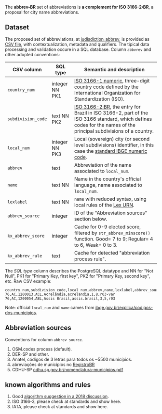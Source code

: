 The **abbrev-BR** set of abbreviations is **a complement for ISO 3166-2:BR**, a proposal for city name abbreviations.

## Dataset

The proposed set of abbreviations, at [judisdiction_abbrev](judisdiction_abbrev.csv),  is provided as [CSV file](https://en.wikipedia.org/wiki/Comma-separated_values), with contextualization, metadata and qualifiers. The tipical data processing and validation occure in a SQL database.
Column `abbvrev` and other adopted conventions:

CSV column | SQL type | Semantic and description
-------|----------|-------------------
`country_num`|integer NN PK1 | [ISO&#160;3166-1 numeric](https://en.wikipedia.org/wiki/ISO_3166-1_numeric), three-digit country code defined by the International Organization for Standardization (ISO).
`subdivision_code`|text NN PK2| [ISO&#160;3166-2:BR](https://en.wikipedia.org/wiki/ISO_3166-2:BR),  the entry for Brazil in ISO 3166-2, part of the ISO 3166 standard, which defines codes for the names of the principal subdivisions of a country.
`local_num` | integer NN PK3 | Local (sovereign) city (or second level subdivisions) identifier, in this case the [standard IBGE numeric code](https://www.ibge.gov.br/explica/codigos-dos-municipios.php).
`abbrev`|text | Abbreviation of the name associated to `local_num`.
`name`|text NN| Name in the country's official language, name associated to `local_num`.
`lexlabel`|text NN| `name` with reduced syntax, using local rules of the [Lex URN](https://en.wikipedia.org/wiki/Lex_(URN)).
`abbrev_source` | integer | ID of the "Abbreviation sources" section below.
`kx_abbrev_score`|integer| Cache for 0-9 elected score, filtered by `str_abbrev_minscore()` function. Good= 7 to 9; Regular= 4 to 6, Weak= 0 to 3.
`kx_abbrev_rule`| text | Cache for detected "abbreviation process rule".

The *SQL type* column describes the PostgreSQL datatype and NN for "Not Null", PK1 for "Primary Key, first key", PK2 for "Primary Key, second key", etc. Raw CSV example:

```csv
country_num,subdivision_code,local_num,abbrev,name,lexlabel,abbrev_source,kx_abbrev_score,kx_abbrev_rule
76,AC,1200013,ACL,Acrelândia,acrelandia,1,8,r03-var
76,AC,1200054,ABL,Assis Brasil,assis.brasil,3,5,r03
```

Note: official `local_num` and `name` cames from [ibge.gov.br/explica/codigos-dos-municipios](https://web.archive.org/web/20210204064331/https://www.ibge.gov.br/explica/codigos-dos-municipios.php).

## Abbreviation sources
Conventions for column `abbrev_source`.

1. OSM.codes process (default).
2. DER-SP and other.
3. Anatel, códigos de 3 letras para todos os ~5500 municípios.  
4. abreviações de municípios no [RegistroBR](https://registro.br/dominio/categorias/)
5. CDHU-SP [cdhu.sp.gov.br/nomenclatura-municipios.pdf](https://www.cdhu.sp.gov.br/documents/20143/37009/nomenclatura-municipios.pdf/debef88d-1ab8-931d-ece9-46ff390e90ae)

## known algorithms and rules

1. Good [algorithm suggestion in a 2018 discussion](https://pt.stackoverflow.com/q/309628/4186).
2. ISO 3166-3,  please check at standards and show here.
3. IATA, please check at standards and show here.
